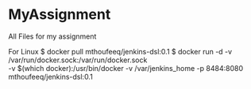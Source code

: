 # MyAssignment
All Files for my assignment

For Linux
$ docker pull mthoufeeq/jenkins-dsl:0.1
$ docker run -d -v /var/run/docker.sock:/var/run/docker.sock \
                -v $(which docker):/usr/bin/docker -v /var/jenkins_home -p 8484:8080 mthoufeeq/jenkins-dsl:0.1
